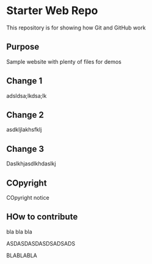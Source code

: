 # Starter Web Repo

This repository is for showing how Git and GitHub work

## Purpose

Sample website with plenty of files for demos

## Change 1
adsldsa;lkdsa;lk

## Change 2
asdkljlakhsfklj

## Change 3
Daslkhjasdlkhdaslkj

## COpyright
COpyright notice

## HOw to contribute
bla bla bla

ASDASDASDASDSADSADS

BLABLABLA